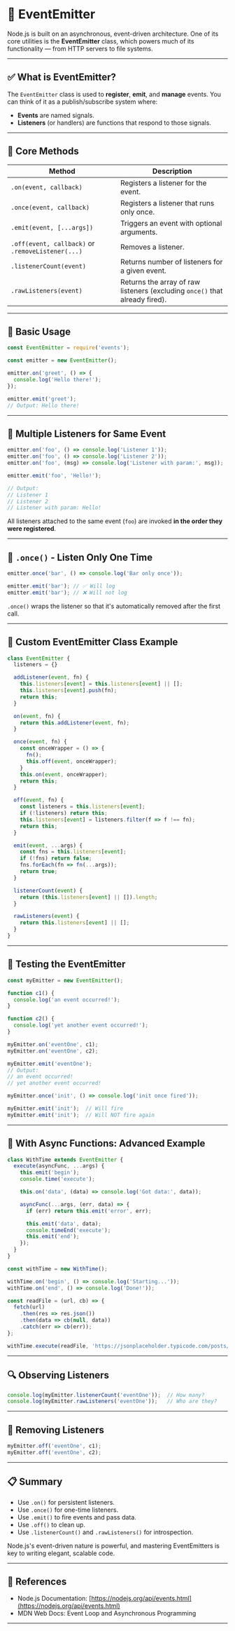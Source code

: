 # 📢 EventEmitter

Node.js is built on an asynchronous, event-driven architecture. One of its core utilities is the **EventEmitter** class, which powers much of its functionality — from HTTP servers to file systems.

---

## ✅ What is EventEmitter?

The `EventEmitter` class is used to **register**, **emit**, and **manage** events. You can think of it as a publish/subscribe system where:

* **Events** are named signals.
* **Listeners** (or handlers) are functions that respond to those signals.

---

## 📆 Core Methods

| Method                                            | Description                                                                 |
| ------------------------------------------------- | --------------------------------------------------------------------------- |
| `.on(event, callback)`                            | Registers a listener for the event.                                         |
| `.once(event, callback)`                          | Registers a listener that runs only once.                                   |
| `.emit(event, [...args])`                         | Triggers an event with optional arguments.                                  |
| `.off(event, callback)` or `.removeListener(...)` | Removes a listener.                                                         |
| `.listenerCount(event)`                           | Returns number of listeners for a given event.                              |
| `.rawListeners(event)`                            | Returns the array of raw listeners (excluding `once()` that already fired). |

---

## 📘 Basic Usage

```js
const EventEmitter = require('events');

const emitter = new EventEmitter();

emitter.on('greet', () => {
  console.log('Hello there!');
});

emitter.emit('greet');
// Output: Hello there!
```

---

## 📌 Multiple Listeners for Same Event

```js
emitter.on('foo', () => console.log('Listener 1'));
emitter.on('foo', () => console.log('Listener 2'));
emitter.on('foo', (msg) => console.log('Listener with param:', msg));

emitter.emit('foo', 'Hello!');

// Output:
// Listener 1
// Listener 2
// Listener with param: Hello!
```

All listeners attached to the same event (`foo`) are invoked **in the order they were registered**.

---

## 📍 `.once()` - Listen Only One Time

```js
emitter.once('bar', () => console.log('Bar only once'));

emitter.emit('bar'); // ✅ Will log
emitter.emit('bar'); // ❌ Will not log
```

`.once()` wraps the listener so that it's automatically removed after the first call.

---

## 🧐 Custom EventEmitter Class Example

```js
class EventEmitter {
  listeners = {}

  addListener(event, fn) {
    this.listeners[event] = this.listeners[event] || [];
    this.listeners[event].push(fn);
    return this;
  }

  on(event, fn) {
    return this.addListener(event, fn);
  }

  once(event, fn) {
    const onceWrapper = () => {
      fn();
      this.off(event, onceWrapper);
    }
    this.on(event, onceWrapper);
    return this;
  }

  off(event, fn) {
    const listeners = this.listeners[event];
    if (!listeners) return this;
    this.listeners[event] = listeners.filter(f => f !== fn);
    return this;
  }

  emit(event, ...args) {
    const fns = this.listeners[event];
    if (!fns) return false;
    fns.forEach(fn => fn(...args));
    return true;
  }

  listenerCount(event) {
    return (this.listeners[event] || []).length;
  }

  rawListeners(event) {
    return this.listeners[event] || [];
  }
}
```

---

## 🧪 Testing the EventEmitter

```js
const myEmitter = new EventEmitter();

function c1() {
  console.log('an event occurred!');
}

function c2() {
  console.log('yet another event occurred!');
}

myEmitter.on('eventOne', c1);
myEmitter.on('eventOne', c2);

myEmitter.emit('eventOne');
// Output:
// an event occurred!
// yet another event occurred!

myEmitter.once('init', () => console.log('init once fired'));

myEmitter.emit('init');  // Will fire
myEmitter.emit('init');  // Will NOT fire again
```

---

## 🥵 With Async Functions: Advanced Example

```js
class WithTime extends EventEmitter {
  execute(asyncFunc, ...args) {
    this.emit('begin');
    console.time('execute');

    this.on('data', (data) => console.log('Got data:', data));

    asyncFunc(...args, (err, data) => {
      if (err) return this.emit('error', err);

      this.emit('data', data);
      console.timeEnd('execute');
      this.emit('end');
    });
  }
}

const withTime = new WithTime();

withTime.on('begin', () => console.log('Starting...'));
withTime.on('end', () => console.log('Done!'));

const readFile = (url, cb) => {
  fetch(url)
    .then(res => res.json())
    .then(data => cb(null, data))
    .catch(err => cb(err));
};

withTime.execute(readFile, 'https://jsonplaceholder.typicode.com/posts/1');
```

---

## 🔍 Observing Listeners

```js
console.log(myEmitter.listenerCount('eventOne'));  // How many?
console.log(myEmitter.rawListeners('eventOne'));   // Who are they?
```

---

## 🚒 Removing Listeners

```js
myEmitter.off('eventOne', c1);
myEmitter.off('eventOne', c2);
```

---

## 📋 Summary

* Use `.on()` for persistent listeners.
* Use `.once()` for one-time listeners.
* Use `.emit()` to fire events and pass data.
* Use `.off()` to clean up.
* Use `.listenerCount()` and `.rawListeners()` for introspection.

Node.js's event-driven nature is powerful, and mastering EventEmitters is key to writing elegant, scalable code.

---

## 📁 References

* Node.js Documentation: [https://nodejs.org/api/events.html](https://nodejs.org/api/events.html)
* MDN Web Docs: Event Loop and Asynchronous Programming

---
